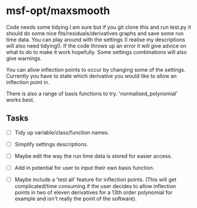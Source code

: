 # msf-opt/maxsmooth

Code needs some tidying I am sure but if you git clone this and run test.py it should do some nice fits/residuals/derivatives graphs and save some run time data. You can play around with the settings (I realise my descriptions will also need tidying!). If the code throws up an error it will give advice on what to do to make it work hopefully. Some settings combinations will also give warnings.

You can allow inflection points to occur by changing some of the settings. Currently you have to state which derivative you would like to allow an inflection point in.

There is also a range of basis functions to try. 'normalised_polynomial' works best.

## **Tasks**
- [ ] Tidy up variable/class/function names.
- [ ] Simplify  settings descriptions.
- [ ] Maybe edit the way the run time data is stored for easier access.
- [ ] Add in potential for user to input their own basis function.
- [ ] Maybe include a 'test all' feature for inflection points. (This will get complicated/time consuming if the user decides to allow inflection points in two of eleven derivatives for a 13th order polynomial for example and isn't really the point of the software).


